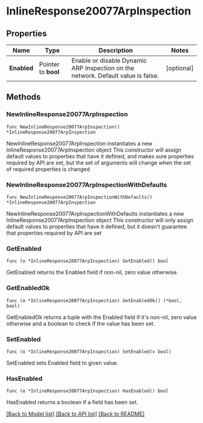 # InlineResponse20077ArpInspection

## Properties

Name | Type | Description | Notes
------------ | ------------- | ------------- | -------------
**Enabled** | Pointer to **bool** | Enable or disable Dynamic ARP Inspection on the network. Default value is false. | [optional] 

## Methods

### NewInlineResponse20077ArpInspection

`func NewInlineResponse20077ArpInspection() *InlineResponse20077ArpInspection`

NewInlineResponse20077ArpInspection instantiates a new InlineResponse20077ArpInspection object
This constructor will assign default values to properties that have it defined,
and makes sure properties required by API are set, but the set of arguments
will change when the set of required properties is changed

### NewInlineResponse20077ArpInspectionWithDefaults

`func NewInlineResponse20077ArpInspectionWithDefaults() *InlineResponse20077ArpInspection`

NewInlineResponse20077ArpInspectionWithDefaults instantiates a new InlineResponse20077ArpInspection object
This constructor will only assign default values to properties that have it defined,
but it doesn't guarantee that properties required by API are set

### GetEnabled

`func (o *InlineResponse20077ArpInspection) GetEnabled() bool`

GetEnabled returns the Enabled field if non-nil, zero value otherwise.

### GetEnabledOk

`func (o *InlineResponse20077ArpInspection) GetEnabledOk() (*bool, bool)`

GetEnabledOk returns a tuple with the Enabled field if it's non-nil, zero value otherwise
and a boolean to check if the value has been set.

### SetEnabled

`func (o *InlineResponse20077ArpInspection) SetEnabled(v bool)`

SetEnabled sets Enabled field to given value.

### HasEnabled

`func (o *InlineResponse20077ArpInspection) HasEnabled() bool`

HasEnabled returns a boolean if a field has been set.


[[Back to Model list]](../README.md#documentation-for-models) [[Back to API list]](../README.md#documentation-for-api-endpoints) [[Back to README]](../README.md)


